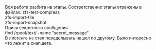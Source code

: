 Вся работа разбита на этапы. Соответственно этапы отражены в файлах:
zfs-test-compress \
zfs-import-file \
zfs-import-snapshot \
Поиск секретного сообщения \
find /rpool/text/ -name "secret_message" \
В листенге не стал переделывать нашел по другому. Было интересно что лежит в снапшете.
